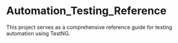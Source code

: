 # Automation_Testing_Reference
This project serves as a comprehensive reference guide for testing automation using TestNG. 
